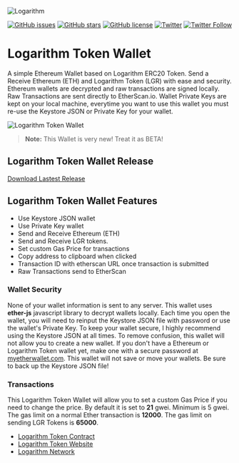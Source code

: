 ![Logarithm](https://image.ibb.co/gwnFao/Logarithm_Logo_Text.png)

[![GitHub issues](https://img.shields.io/github/issues/logarithm-network/logarithm-wallet.svg?style=flat-square)](https://github.com/logarithm-network/logarithm-wallet/issues)
[![GitHub stars](https://img.shields.io/github/stars/logarithm-network/logarithm-wallet.svg?style=flat-square)](https://github.com/logarithm-network/logarithm-wallet/stargazers)
[![GitHub license](https://img.shields.io/github/license/logarithm-network/logarithm-wallet.svg?style=flat-square)](https://github.com/logarithm-network/logarithm-wallet/blob/master/LICENSE)
[![Twitter](https://img.shields.io/twitter/url/https/github.com/logarithm-network/logarithm-wallet.svg?style=flat-square)](https://twitter.com/intent/tweet?text=Wow:&url=https%3A%2F%2Fgithub.com%2Flogarithm-network%2Flogarithm-wallet)
[![Twitter Follow](https://img.shields.io/twitter/follow/getLogarithm.svg?style=flat-square&label=Follow)](https://twitter.com/getLogarithm)


# Logarithm Token Wallet
A simple Ethereum Wallet based on Logarithm ERC20 Token. Send a Receive Ethereum (ETH) and Logarithm Token (LGR) with ease and security. Ethereum wallets are decrypted and raw transactions are signed locally. Raw Transactions are sent directly to EtherScan.io. Wallet Private Keys are kept on your local machine, everytime you want to use this wallet you must re-use the Keystore JSON or Private Key for your wallet.

![Logarithm Token Wallet](https://image.ibb.co/ncbbWT/logarithm_wallet_1.png)

> **Note:** This Wallet is very new! Treat it as BETA!

## Logarithm Token Wallet Release
[Download Lastest Release](https://github.com/logarithm-network/logarithm-wallet/releases)

## Logarithm Token Wallet Features
- Use Keystore JSON wallet
- Use Private Key wallet
- Send and Receive Ethereum (ETH)
- Send and Receive LGR tokens.
- Set custom Gas Price for transactions
- Copy address to clipboard when clicked
- Transaction ID with etherscan URL once transaction is submitted
- Raw Transactions send to EtherScan

### Wallet Security
None of your wallet information is sent to any server. This wallet uses **ether-js** javascript library to decrypt wallets locally. Each time you open the wallet, you will need to reinput the Keystore JSON file with password or use the wallet's Private Key. To keep your wallet secure, I highly recommend using the Keystore JSON at all times. To remove confusion, this wallet will not allow you to create a new wallet. If you don't have a Ethereum or Logarithm Token wallet yet, make one with a secure password at [myetherwallet.com](https://www.myetherwallet.com/). This wallet will not save or move your wallets. Be sure to back up the Keystore JSON file!

### Transactions
This Logarithm Token Wallet will allow you to set a custom Gas Price if you need to change the price. By default it is set to **21** gwei. Minimum is 5 gwei. The gas limit on a normal Ether transaction is **12000**. The gas limit on sending LGR Tokens is **65000**.


- [Logarithm Token Contract](https://etherscan.io/token/0x2eb86e8fc520e0f6bb5d9af08f924fe70558ab89)
- [Logarithm Token Website](https://getlogarithm.com)
- [Logarithm Network](https://logarithm.network)
